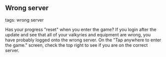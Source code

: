 ## Wrong server
tags: wrong server

Has your progress "reset" when you enter the game?
If you login after the update and see that all of your valkyries and equipment are wrong, you have probably logged onto the wrong server. On the "Tap anywhere to enter the game." screen, check the top right to see if you are on the correct server.